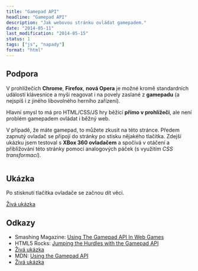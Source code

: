 ```yaml
---
title: "Gamepad API"
headline: "Gamepad API"
description: "Jak webovou stránku ovládat gamepadem."
date: "2014-05-11"
last_modification: "2014-05-15"
status: 1
tags: ["js", "napady"]
format: "html"
---
```


<h2 id="podpora">Podpora</h2>

<p>V prohlížečích <b>Chrome</b>, <b>Firefox</b>, <b>nová Opera</b> je možné kromě standardních událostí klávesnice a myši reagovat i na povely zaslané z <b>gamepadu</b> (a nejspíš i z jiného libovolného herního zařízení).</p>

<p>Hlavní smysl to má pro HTML/CSS/JS hry běžící <b>přímo v prohlížeči</b>, ale není problém gamepadem ovládat i běžný web.</p>

<p>V případě, že máte gamepad, to můžete zkusit na této stránce. Předem zapnutý ovladač se připojí do stránky po stisku nějakého tlačítka. Zdejší ukázku jsem testoval s <b>XBox 360 ovladačem</b> a spočívá v otáčení a přibližování této stránky pomocí analogových páček (s využitím <i>CSS transformací</i>).</p>

<p><img src="/files/gamepad/transformace.png" alt="" class="border"></p>

<h2 id="ukazka">Ukázka</h2>

<div class="live">
<style>
.buttons, .axes {
  padding: 1em;
}

.button {
  padding: 1em;
  border-radius: 20px;
  border: 1px solid black;
  background-image: url(data:image/png;base64,iVBORw0KGgoAAAANSUhEUgAAAAEAAAABCAIAAACQd1PeAAAAAXNSR0IArs4c6QAAAAxJREFUCNdjYPjPAAACAgEAqiqeJwAAAABJRU5ErkJggg==);
  background-size: 0% 0%;
  background-position: 50% 50%;
  background-repeat: no-repeat;
}

.pressed {
  border: 1px solid red;
}

</style>
<p id="start">Po stisknutí tlačítka ovladače se začnou dít věci.</p>
<script>
/*
 * Gamepad API Test
 * Written in 2013 by Ted Mielczarek <ted@mielczarek.org>
 *
 * To the extent possible under law, the author(s) have dedicated all copyright and related and neighboring rights to this software to the public domain worldwide. This software is distributed without any warranty.
 *
 * You should have received a copy of the CC0 Public Domain Dedication along with this software. If not, see <http://creativecommons.org/publicdomain/zero/1.0/>.
 */
var haveEvents = 'GamepadEvent' in window;
var controllers = {};
var rAF = window.mozRequestAnimationFrame ||
  window.webkitRequestAnimationFrame ||
  window.requestAnimationFrame;

function connecthandler(e) {
  addgamepad(e.gamepad);
}
function addgamepad(gamepad) {
  controllers[gamepad.index] = gamepad; var d = document.createElement("div");
  d.setAttribute("id", "controller" + gamepad.index);
  var t = document.createElement("h1");
  t.appendChild(document.createTextNode("gamepad: " + gamepad.id));
  d.appendChild(t);
  var b = document.createElement("div");
  b.className = "buttons";
  for (var i=0; i<gamepad.buttons.length; i++) {
    var e = document.createElement("span");
    e.className = "button";
    //e.id = "b" + i;
    e.innerHTML = i;
    b.appendChild(e);
  }
  d.appendChild(b);
  var a = document.createElement("div");
  a.className = "axes";
  for (var i=0; i<gamepad.axes.length; i++) {
    var e = document.createElement("progress");
    e.className = "axis";
    //e.id = "a" + i;
    e.setAttribute("max", "2");
    e.setAttribute("value", "1");
    e.innerHTML = i;
    a.appendChild(e);
  }
  d.appendChild(a);
  document.getElementById("start").style.display = "none";
  document.getElementById("start").parentNode.appendChild(d);
  rAF(updateStatus);
}

function disconnecthandler(e) {
  removegamepad(e.gamepad);
}

function removegamepad(gamepad) {
  var d = document.getElementById("controller" + gamepad.index);
  document.body.removeChild(d);
  delete controllers[gamepad.index];
}

function updateStatus() {
  if (!haveEvents) {
    scangamepads();
  }
  for (j in controllers) {
    var controller = controllers[j];
    var d = document.getElementById("controller" + j);
    var buttons = d.getElementsByClassName("button");
    for (var i=0; i<controller.buttons.length; i++) {
      var b = buttons[i];
      var val = controller.buttons[i];
      var pressed = val == 1.0;
      if (typeof(val) == "object") {
        pressed = val.pressed;
        val = val.value;
      }
      var pct = Math.round(val * 100) + "%"
      b.style.backgroundSize = pct + " " + pct;
      if (pressed) {
        b.className = "button pressed";
      } else {
        b.className = "button";
      }
    }

    var axes = d.getElementsByClassName("axis");
    for (var i=0; i<controller.axes.length; i++) {
      var a = axes[i];
      a.innerHTML = i + ": " + controller.axes[i].toFixed(4);
      a.setAttribute("value", controller.axes[i] + 1);
    }
    
    var rotace = (controller.axes[0] * 80);
    var rotaceY = (controller.axes[2] * 80);
    var rotaceX = (controller.axes[3] * 80);
    var zoom = (controller.axes[1] * -1) + 1;
    var transformace = "rotate(" + rotace + "deg) scale(" + zoom + ") " + "rotateY(" + rotaceY + "deg) rotateX(" + rotaceX + "deg)";
    
    document.body.style.webkitTransform = document.body.style.transform = document.body.style.mozTransform = transformace;
    
  }
  rAF(updateStatus);
}

function scangamepads() {
  var gamepads = navigator.getGamepads ? navigator.getGamepads() : (navigator.webkitGetGamepads ? navigator.webkitGetGamepads() : []);
  for (var i = 0; i < gamepads.length; i++) {
    if (gamepads[i]) {
      if (!(gamepads[i].index in controllers)) {
        addgamepad(gamepads[i]);
      } else {
        controllers[gamepads[i].index] = gamepads[i];
      }
    }
  }
}

window.addEventListener("gamepadconnected", connecthandler);
window.addEventListener("gamepaddisconnected", disconnecthandler);
if (!haveEvents) {
  setInterval(scangamepads, 500);
}
</script>
</div>

<p><a href="http://kod.djpw.cz/bfdb">Živá ukázka</a></p>

<h2 id="odkazy">Odkazy</h2>

<ul>
  <li>Smashing Magazine: <a href="http://www.smashingmagazine.com/2015/11/gamepad-api-in-web-games/">Using The Gamepad API In Web Games</a></li>
  
  <li>HTML5 Rocks: <a href="http://www.html5rocks.com/en/tutorials/doodles/gamepad/">Jumping the Hurdles with the Gamepad API</a></li>
  
  <li><a href="http://www.html5rocks.com/en/tutorials/doodles/gamepad/gamepad-tester/tester.html">Živá ukázka</a></li>
  
  <li>MDN: <a href="https://developer.mozilla.org/en-US/docs/Web/Guide/API/Gamepad">Using the Gamepad API</a></li>
  
  <li><a href="http://luser.github.io/gamepadtest/">Živá ukázka</a></li>
</ul>